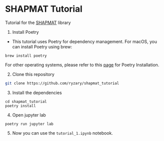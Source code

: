 # SHAPMAT Tutorial
Tutorial for the <a href="https://github.com/ryzary/shapmat">SHAPMAT</a> library 

1. Install Poetry
- This tutorial uses Poetry for dependency management. For macOS, you can install Poetry using brew:
```
brew install poetry
```
For other operating systems, please refer to this [page](https://python-poetry.org/docs/) for Poetry Installation.

2. Clone this repository
```bash
git clone https://github.com/ryzary/shapmat_tutorial
```

3. Install the dependencies
```
cd shapmat_tutorial
poetry install
```

4. Open jupyter lab
```
poetry run jupyter lab
```

5. Now you can use the `tutorial_1.ipynb` notebook.